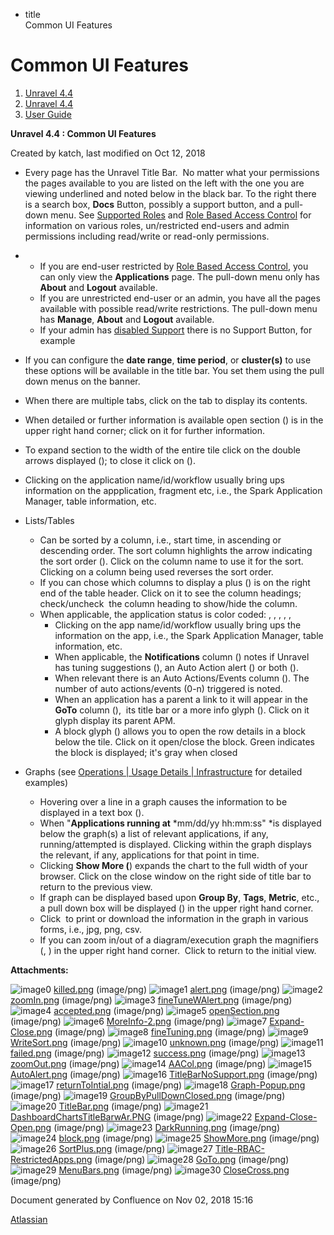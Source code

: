   - title  
    Common UI Features

# Common UI Features

<div id="page" class="container">

<div id="main" class="container aui-page-panel">

<div id="main-header" class="container">

<div id="breadcrumb-section" class="container">

1.  [Unravel 4.4](index.html)
2.  [Unravel 4.4](Unravel-4.4_541197025.html)
3.  [User Guide](User-Guide_541295329.html)

</div>

**Unravel 4.4 : Common UI Features**

</div>

<div id="content" class="container view">

<div class="container page-metadata">

Created by katch, last modified on Oct 12, 2018

</div>

<div id="main-content" class="container wiki-content group">

  - Every page has the Unravel Title Bar.  No matter what your
    permissions the pages available to you are listed on the left with
    the one you are viewing underlined and noted below in the black bar.
    To the right there is a search box, **Docs** Button, possibly a
    support button, and a pull-down menu. See [Supported
    Roles](Supported-Roles_541360915.html) and [Role Based Access
    Control](541131426.html) for information on various roles,
    un/restricted end-users and admin permissions including read/write
    or read-only permissions.

  -   - If you are end-user restricted by [Role Based Access
        Control](Supported-Roles_541360915.html), you can only view the
        **Applications** page. The pull-down menu only has **About** and
        **Logout** available.
      - If you are unrestricted end-user or an admin, you have all the
        pages available with possible read/write restrictions. The
        pull-down menu has **Manage**, **About** and **Logout**
        available.
      - If your admin has [disabled Support](541098645.html) there is no
        Support Button, for example

  - If you can configure the **date range**, **time period**, or
    **cluster(s)** to use these options will be available in the title
    bar. You set them using the pull down menus on the banner.

  - When there are multiple tabs, click on the tab to display its
    contents.

  - When detailed or further information is available open section () is
    in the upper right hand corner; click on it for further information.

  - To expand section to the width of the entire tile click on the
    double arrows displayed (); to close it click on ().

  - Clicking on the application name/id/workflow usually bring ups
    information on the appplication, fragment etc, i.e., the Spark
    Application Manager, table information, etc. 

  - Lists/Tables 
    
      - Can be sorted by a column, i.e., start time, in ascending or
        descending order. The sort column highlights the arrow
        indicating the sort order (). Click on the column name to use it
        for the sort. Clicking on a column being used reverses the sort
        order.
      - If you can chose which columns to display a plus () is on the
        right end of the table header. Click on it to see the column
        headings; check/uncheck  the column heading to show/hide the
        column.
      - When applicable, the application status is color coded: , , , ,
        ,
          - Clicking on the app name/id/workflow usually bring ups the
            information on the app, i.e., the Spark Application Manager,
            table information, etc. 
          - When applicable, the **Notifications** column () notes if
            Unravel has tuning suggestions (), an Auto Action alert ()
            or both ().
          - When relevant there is an Auto Actions/Events column (). The
            number of auto actions/events (0-n) triggered is noted.
          - When an application has a parent a link to it will appear in
            the **GoTo** column (),  its title bar or a more info
            glyph (). Click on it glyph display its parent APM.
          - A block glyph () allows you to open the row details in a
            block below the tile. Click on it open/close the block.
            Green indicates the block is displayed; it's gray when
            closed

  - Graphs (see [Operations | Usage Details |
    Infrastructure](The-Operations-Page_541033301.html#TheOperationsPage-ChartsResources)
    for detailed examples)
    
      - Hovering over a line in a graph causes the information to be
        displayed in a text box ().
      - When "**Applications running at** *mm/dd/yy hh:mm:ss" *is
        displayed below the graph(s) a list of relevant applications, if
        any, running/attempted is displayed. Clicking within the graph
        displays the relevant, if any, applications for that point in
        time. 
      - Clicking **Show More (**) expands the chart to the full width of
        your browser. Click on the close window on the right side of
        title bar to return to the previous view.
      - If graph can be displayed based upon **Group By**, **Tags**,
        **Metric**, etc., a pull down box will be displayed () in the
        upper right hand corner. 
      - Click  to print or download the information in the graph in
        various forms, i.e., jpg, png, csv.
      - If you can zoom in/out of a diagram/execution graph the
        magnifiers (, ) in the upper right hand corner.  Click to return
        to the initial view.

</div>

<div class="container pageSection group">

<div class="container pageSectionHeader">

**Attachments:**

</div>

<div class="container greybox">

![image0](images/icons/bullet_blue.gif)
[killed.png](attachments/541295593/541131642.png) (image/png)
![image1](images/icons/bullet_blue.gif)
[alert.png](attachments/541295593/541393715.png) (image/png)
![image2](images/icons/bullet_blue.gif)
[zoomIn.png](attachments/541295593/541393719.png) (image/png)
![image3](images/icons/bullet_blue.gif)
[fineTuneWAlert.png](attachments/541295593/541164397.png) (image/png)
![image4](images/icons/bullet_blue.gif)
[accepted.png](attachments/541295593/541131646.png) (image/png)
![image5](images/icons/bullet_blue.gif)
[openSection.png](attachments/541295593/541098853.png) (image/png)
![image6](images/icons/bullet_blue.gif)
[MoreInfo-2.png](attachments/541295593/541393723.png) (image/png)
![image7](images/icons/bullet_blue.gif)
[Expand-Close.png](attachments/541295593/541229811.png) (image/png)
![image8](images/icons/bullet_blue.gif)
[fineTuning.png](attachments/541295593/541328296.png) (image/png)
![image9](images/icons/bullet_blue.gif)
[WriteSort.png](attachments/541295593/541197239.png) (image/png)
![image10](images/icons/bullet_blue.gif)
[unknown.png](attachments/541295593/541295601.png) (image/png)
![image11](images/icons/bullet_blue.gif)
[failed.png](attachments/541295593/541295605.png) (image/png)
![image12](images/icons/bullet_blue.gif)
[success.png](attachments/541295593/541328300.png) (image/png)
![image13](images/icons/bullet_blue.gif)
[zoomOut.png](attachments/541295593/541361086.png) (image/png)
![image14](images/icons/bullet_blue.gif)
[AACol.png](attachments/541295593/541197243.png) (image/png)
![image15](images/icons/bullet_blue.gif)
[AutoAlert.png](attachments/541295593/541229815.png) (image/png)
![image16](images/icons/bullet_blue.gif)
[TitleBarNoSupport.png](attachments/541295593/541098857.png) (image/png)
![image17](images/icons/bullet_blue.gif)
[returnToIntial.png](attachments/541295593/541098861.png) (image/png)
![image18](images/icons/bullet_blue.gif)
[Graph-Popup.png](attachments/541295593/541229819.png) (image/png)
![image19](images/icons/bullet_blue.gif)
[GroupByPullDownClosed.png](attachments/541295593/541164401.png)
(image/png) ![image20](images/icons/bullet_blue.gif)
[TitleBar.png](attachments/541295593/541295609.png) (image/png)
![image21](images/icons/bullet_blue.gif)
[DashboardChartsTitleBarwAr.PNG](attachments/541295593/541098865.png)
(image/png) ![image22](images/icons/bullet_blue.gif)
[Expand-Close-Open.png](attachments/541295593/541229823.png) (image/png)
![image23](images/icons/bullet_blue.gif)
[DarkRunning.png](attachments/541295593/541197247.png) (image/png)
![image24](images/icons/bullet_blue.gif)
[block.png](attachments/541295593/541197251.png) (image/png)
![image25](images/icons/bullet_blue.gif)
[ShowMore.png](attachments/541295593/541229827.png) (image/png)
![image26](images/icons/bullet_blue.gif)
[SortPlus.png](attachments/541295593/541033426.png) (image/png)
![image27](images/icons/bullet_blue.gif)
[Title-RBAC-RestrictedApps.png](attachments/541295593/541328304.png)
(image/png) ![image28](images/icons/bullet_blue.gif)
[GoTo.png](attachments/541295593/541361090.png) (image/png)
![image29](images/icons/bullet_blue.gif)
[MenuBars.png](attachments/541295593/541197255.png) (image/png)
![image30](images/icons/bullet_blue.gif)
[CloseCross.png](attachments/541295593/541098869.png) (image/png)

</div>

</div>

</div>

</div>

<div id="footer" class="container">

<div class="container section footer-body">

Document generated by Confluence on Nov 02, 2018 15:16

<div id="footer-logo" class="container">

[Atlassian](http://www.atlassian.com/)

</div>

</div>

</div>

</div>
